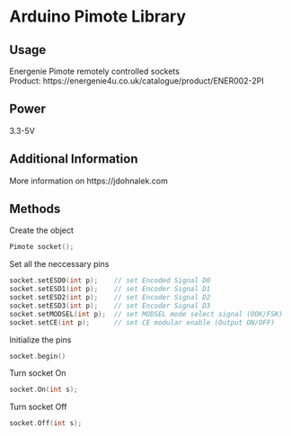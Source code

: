 <h1>Arduino Pimote Library</h1>

<h2>Usage</h2>
Energenie Pimote remotely controlled sockets<br />
Product: https://energenie4u.co.uk/catalogue/product/ENER002-2PI

<h2>Power</h2>
3.3-5V

<h2>Additional Information</h2>
More information on https://jdohnalek.com

<h2>Methods</h2>

Create the object
```C
Pimote socket();
```
Set all the neccessary pins
```C
socket.setESD0(int p);    // set Encoded Signal D0
socket.setESD1(int p);    // set Encoder Signal D1
socket.setESD2(int p);    // set Encoder Signal D2
socket.setESD3(int p);    // set Encoder Signal D3
socket.setMODSEL(int p);  // set MODSEL mode select signal (OOK/FSK)
socket.setCE(int p);      // set CE modular enable (Output ON/OFF)
```
Initialize the pins
```C
socket.begin()
```

Turn socket On
```C
socket.On(int s);
```

Turn socket Off
```C
socket.Off(int s);
```
